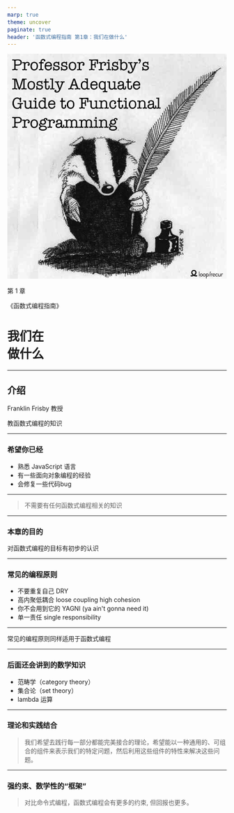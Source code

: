 ```yaml
---
marp: true
theme: uncover
paginate: true
header: '函数式编程指南 第1章：我们在做什么'
---
```


![bg right fit](images/cover.png)

第 1 章

《函数式编程指南》

# 我们在<br/>做什么

---

## 介绍

Franklin Frisby 教授

教函数式编程的知识

---

### 希望你已经

- 熟悉 JavaScript 语言
- 有一些面向对象编程的经验
- 会修复一些代码bug

---

> 不需要有任何函数式编程相关的知识

---

### 本章的目的

对函数式编程的目标有初步的认识

---

### 常见的编程原则

* 不要重复自己 DRY
* 高内聚低耦合 loose coupling high cohesion
* 你不会用到它的 YAGNI (ya ain't gonna need it)
* 单一责任 single responsibility

---

常见的编程原则同样适用于函数式编程

---

### 后面还会讲到的数学知识

* 范畴学（category theory）
* 集合论（set theory）
* lambda 运算

---

### 理论和实践结合

> 我们希望去践行每一部分都能完美接合的理论，希望能以一种通用的、可组合的组件来表示我们的特定问题，然后利用这些组件的特性来解决这些问题。

---

### 强约束、数学性的“框架”

> 对比命令式编程，函数式编程会有更多的约束, 但回报也更多。
